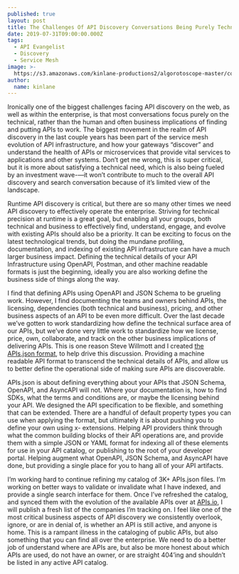 ```yaml
---
published: true
layout: post
title: The Challenges Of API Discovery Conversations Being Purely Technical
date: 2019-07-31T09:00:00.000Z
tags:
  - API Evangelist
  - Discovery
  - Service Mesh
image: >-
  https://s3.amazonaws.com/kinlane-productions2/algorotoscope-master/containership-containership-blue-circuit-5.jpg
author:
  name: kinlane
---
```

Ironically one of the biggest challenges facing API discovery on the web, as well as within the enterprise, is that most conversations focus purely on the technical, rather than the human and often business implications of finding and putting APIs to work. The biggest movement in the realm of API discovery in the last couple years has been part of the service mesh evolution of API infrastructure, and how your gateways “discover” and understand the health of APIs or microservices that provide vital services to applications and other systems. Don’t get me wrong, this is super critical, but it is more about satisfying a technical need, which is also being fueled by an investment wave-—it won’t contribute to much to the overall API discovery and search conversation because of it’s limited view of the landscape.

Runtime API discovery is critical, but there are so many other times we need API discovery to effectively operate the enterprise. Striving for technical precision at runtime is a great goal, but enabling all your groups, both technical and business to effectively find, understand, engage, and evolve with existing APIs should also be a priority. It can be exciting to focus on the latest technological trends, but doing the mundane profiling, documentation, and indexing of existing API infrastructure can have a much larger business impact. Defining the technical details of your API Infrastructure using OpenAPI, Postman, and other machine readable formats is just the beginning, ideally you are also working define the business side of things along the way.

I find that defining APIs using OpenAPI and JSON Schema to be grueling work. However, I find documenting the teams and owners behind APIs, the licensing, dependencies (both technical and business), pricing, and other business aspects of an API to be even more difficult. Over the last decade we’ve gotten to work standardizing how define the technical surface area of our APIs, but we’ve done very little work to standardize how we license, price, own, collaborate, and track on the other business implications of delivering APIs. This is one reason Steve Willmott and I created <a href="http://apisjson.org/">the APIs.json format</a>, to help drive this discussion. Providing a machine readable API format to transcend the technical details of APIs, and allow us to better define the operational side of making sure APIs are discoverable.

APIs.json is about defining everything about your APIs that JSON Schema, OpenAPI, and AsyncAPI will not. Where your documentation is, how to find SDKs, what the terms and conditions are, or maybe the licensing behind your API. We designed the API specification to be flexible, and something that can be extended. There are a handful of default property types you can use when applying the format, but ultimately it is about pushing you to define your own using x- extensions. Helping API providers think through what the common building blocks of their API operations are, and provide them with a simple JSON or YAML format for indexing all of these elements for use in your API catalog, or publishing to the root of your developer portal. Helping augment what OpenAPI, JSON Schema, and AsyncAPI have done, but providing a single place for you to hang all of your API artifacts.

I’m working hard to continue refining my catalog of 3K+ APIs.json files. I’m working on better ways to validate or invalidate what I have indexed, and provide a single search interface for them. Once I’ve refreshed the catalog, and synced them with the evolution of the available APIs over at <a href="http://apis.io">APIs.io</a>, I will publish a fresh list of the companies I’m tracking on. I feel like one of the most critical business aspects of API discovery we consistently overlook, ignore, or are in denial of, is whether an API is still active, and anyone is home. This is a rampant illness in the cataloging of public APIs, but also something that you can find all over the enterprise. We need to do a better job of understand where are APIs are, but also be more honest about which APIs are used, do not have an owner, or are straight 404’ing and shouldn’t be listed in any active API catalog.
